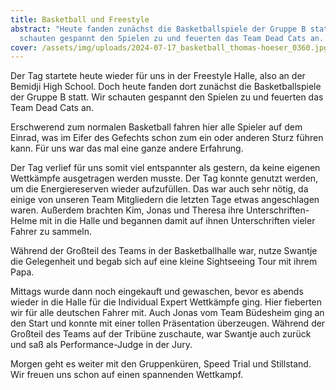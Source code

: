 ```yaml
---
title: Basketball und Freestyle
abstract: "Heute fanden zunächst die Basketballspiele der Gruppe B statt. Wir
  schauten gespannt den Spielen zu und feuerten das Team Dead Cats an. "
cover: /assets/img/uploads/2024-07-17_basketball_thomas-hoeser_0360.jpg
---
```

Der Tag startete heute wieder für uns in der Freestyle Halle, also an der Bemidji High School. Doch heute fanden dort zunächst die Basketballspiele der Gruppe B statt. Wir schauten gespannt den Spielen zu und feuerten das Team Dead Cats an. 

Erschwerend zum normalen Basketball fahren hier alle Spieler auf dem Einrad, was im Eifer des Gefechts schon zum ein oder anderen Sturz führen kann. Für uns war das mal eine ganze andere Erfahrung.

Der Tag verlief für uns somit viel entspannter als gestern, da keine eigenen Wettkämpfe ausgetragen werden musste. Der Tag konnte genutzt werden, um die  Energiereserven wieder aufzufüllen. Das war auch sehr nötig, da einige von unseren Team Mitgliedern die letzten Tage etwas angeschlagen waren. Außerdem brachten Kim, Jonas und Theresa ihre Unterschriften-Helme mit in die Halle und begannen damit auf ihnen Unterschriften vieler Fahrer zu sammeln.

Während der Großteil des Teams in der Basketballhalle war, nutze Swantje die Gelegenheit und begab sich auf eine kleine Sightseeing Tour mit ihrem Papa. 

Mittags wurde dann noch eingekauft und gewaschen, bevor es abends wieder in die Halle für die Individual Expert Wettkämpfe ging. Hier fieberten wir für alle deutschen Fahrer mit. Auch Jonas vom Team Büdesheim ging an den Start und konnte mit einer tollen Präsentation überzeugen. Während der Großteil des Teams auf der Tribüne zuschaute, war Swantje auch zurück und saß als Performance-Judge in der Jury.

Morgen geht es weiter mit den Gruppenküren, Speed Trial und Stillstand. Wir freuen uns schon auf einen spannenden Wettkampf.
